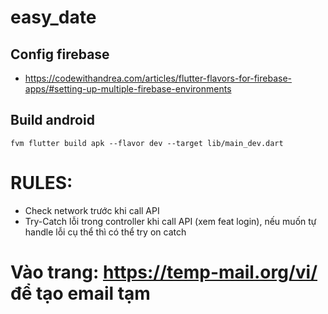 # easy_date

## Config firebase
- https://codewithandrea.com/articles/flutter-flavors-for-firebase-apps/#setting-up-multiple-firebase-environments

## Build android
```
fvm flutter build apk --flavor dev --target lib/main_dev.dart
```

# RULES:
- Check network trước khi call API
- Try-Catch lỗi trong controller khi call API (xem feat login), nếu muốn tự handle lỗi cụ thể thì có thể try on catch

# Vào trang: https://temp-mail.org/vi/ để tạo email tạm
